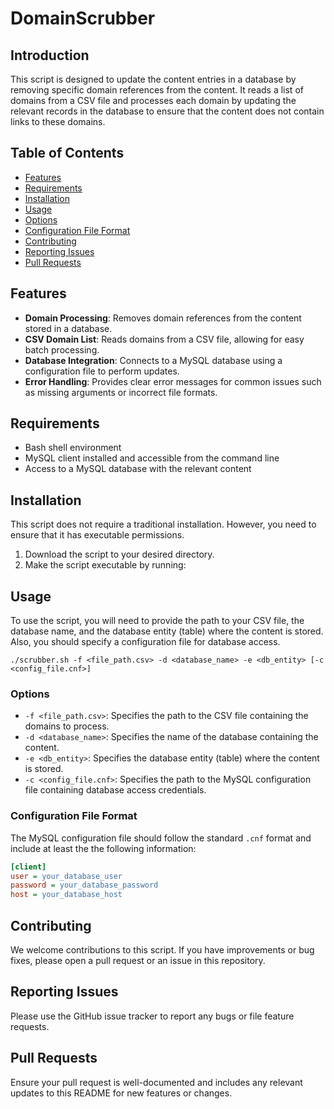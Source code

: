 # DomainScrubber

## Introduction
This script is designed to update the content entries in a database by removing specific domain references
from the content. It reads a list of domains from a CSV file and processes each domain by updating the
relevant records in the database to ensure that the content does not contain links to these domains.

## Table of Contents
- [Features](#features)
- [Requirements](#requirements)
- [Installation](#installation)
- [Usage](#usage)
- [Options](#options)
- [Configuration File Format](#configuration-file-format)
- [Contributing](#contributing)
- [Reporting Issues](#reporting-issues)
- [Pull Requests](#pull-requests)

## Features
- **Domain Processing**: Removes domain references from the content stored in a database.
- **CSV Domain List**: Reads domains from a CSV file, allowing for easy batch processing.
- **Database Integration**: Connects to a MySQL database using a configuration file to perform updates.
- **Error Handling**: Provides clear error messages for common issues such as missing arguments or incorrect
  file formats.

## Requirements
- Bash shell environment
- MySQL client installed and accessible from the command line
- Access to a MySQL database with the relevant content

## Installation
This script does not require a traditional installation. However, you need to ensure that it has executable permissions.

1. Download the script to your desired directory.
2. Make the script executable by running:

## Usage
To use the script, you will need to provide the path to your CSV file, the database name, and the database
entity (table) where the content is stored. Also, you should specify a configuration file for database
access.
````
./scrubber.sh -f <file_path.csv> -d <database_name> -e <db_entity> [-c <config_file.cnf>]
````

### Options
- `-f <file_path.csv>`: Specifies the path to the CSV file containing the domains to process.
- `-d <database_name>`: Specifies the name of the database containing the content.
- `-e <db_entity>`: Specifies the database entity (table) where the content is stored.
- `-c <config_file.cnf>`: Specifies the path to the MySQL configuration file containing database access credentials.

### Configuration File Format
The MySQL configuration file should follow the standard `.cnf` format and include at least the
the following information:

```ini
[client]
user = your_database_user
password = your_database_password
host = your_database_host
```

## Contributing
We welcome contributions to this script. If you have improvements or bug fixes, please open a pull request or
an issue in this repository.

## Reporting Issues
Please use the GitHub issue tracker to report any bugs or file feature requests.

## Pull Requests
Ensure your pull request is well-documented and includes any relevant updates to this README for new features
or changes.
